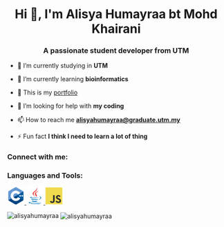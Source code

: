 <h1 align="center">Hi 👋, I'm Alisya Humayraa bt Mohd Khairani</h1>
<h3 align="center">A passionate student developer from UTM</h3>

- 🔭 I’m currently studying in **UTM**

- 🌱 I’m currently learning **bioinformatics**

- 👯 This is my [portfolio](https://sites.google.com/graduate.utm.my/alisyahumayraa/home)

- 🤝 I’m looking for help with **my coding**

- 📫 How to reach me **alisyahumayraa@graduate.utm.my**

- ⚡ Fun fact **I think I need to learn a lot of thing**

<h3 align="left">Connect with me:</h3>
<p align="left">
</p>

<h3 align="left">Languages and Tools:</h3>
<p align="left"> <a href="https://www.w3schools.com/cpp/" target="_blank" rel="noreferrer"> <img src="https://raw.githubusercontent.com/devicons/devicon/master/icons/cplusplus/cplusplus-original.svg" alt="cplusplus" width="40" height="40"/> </a> <a href="https://www.java.com" target="_blank" rel="noreferrer"> <img src="https://raw.githubusercontent.com/devicons/devicon/master/icons/java/java-original.svg" alt="java" width="40" height="40"/> </a> <a href="https://developer.mozilla.org/en-US/docs/Web/JavaScript" target="_blank" rel="noreferrer"> <img src="https://raw.githubusercontent.com/devicons/devicon/master/icons/javascript/javascript-original.svg" alt="javascript" width="40" height="40"/> </a> </p>

<p><img align="left" src="https://github-readme-stats.vercel.app/api/top-langs?username=alisyahumayraa&show_icons=true&locale=en&layout=compact" alt="alisyahumayraa" /></p>

<p>&nbsp;<img align="center" src="https://github-readme-stats.vercel.app/api?username=alisyahumayraa&show_icons=true&locale=en" alt="alisyahumayraa" /></p>
